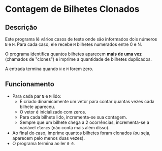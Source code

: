 # Contagem de Bilhetes Clonados

## Descrição

Este programa lê vários casos de teste onde são informados dois números `N` e `M`. Para cada caso, ele recebe `M` bilhetes numerados entre 0 e N.

O programa identifica quantos bilhetes aparecem **mais de uma vez** (chamados de "clones") e imprime a quantidade de bilhetes duplicados.

A entrada termina quando `N` e `M` forem zero.

## Funcionamento

- Para cada par `N` e `M` lido:
  - É criado dinamicamente um vetor para contar quantas vezes cada bilhete apareceu.
  - O vetor é inicializado com zeros.
  - Para cada bilhete lido, incrementa-se sua contagem.
  - Sempre que um bilhete chega a 2 ocorrências, incrementa-se a variável `clones` (não conta mais além disso).
- Ao final do caso, imprime quantos bilhetes foram clonados (ou seja, aparecem pelo menos duas vezes).
- O programa termina ao ler `0 0`.